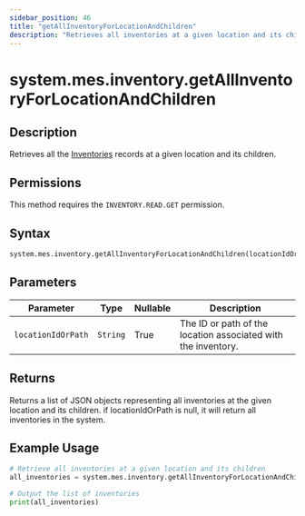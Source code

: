 ```yaml
---
sidebar_position: 46
title: "getAllInventoryForLocationAndChildren"
description: "Retrieves all inventories at a given location and its children."
---
```


# system.mes.inventory.getAllInventoryForLocationAndChildren

## Description

Retrieves all the [Inventories](../../data-model/inventory-model/inventory) records at a given location and its children.


## Permissions

This method requires the `INVENTORY.READ.GET` permission.

## Syntax

```python
system.mes.inventory.getAllInventoryForLocationAndChildren(locationIdOrPath)
```

## Parameters

| Parameter          | Type     | Nullable | Description                                                   |
|--------------------|----------|----------|---------------------------------------------------------------|
| `locationIdOrPath` | `String` | True     | The ID or path of the location associated with the inventory. |

## Returns

Returns a list of JSON objects representing all inventories at the given location and its children. if locationIdOrPath is null, it will return all inventories in the system.

## Example Usage

```python
# Retrieve all inventories at a given location and its children
all_inventories = system.mes.inventory.getAllInventoryForLocationAndChildren('DairyCo')

# Output the list of inventories
print(all_inventories)
```

